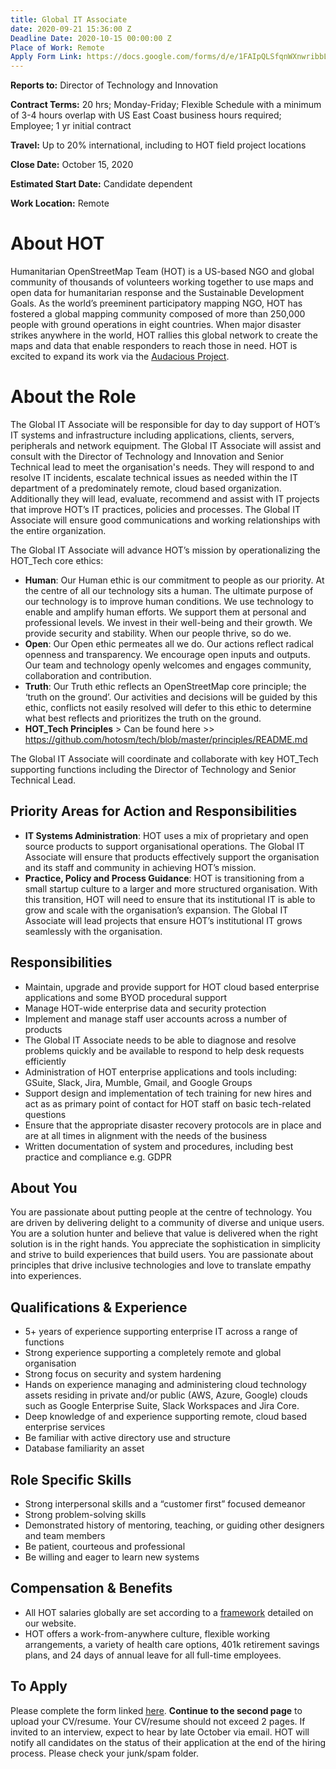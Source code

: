```yaml
---
title: Global IT Associate
date: 2020-09-21 15:36:00 Z
Deadline Date: 2020-10-15 00:00:00 Z
Place of Work: Remote
Apply Form Link: https://docs.google.com/forms/d/e/1FAIpQLSfqnWXnwribbLxqISS1LB7BFUs4OCRa68r4zsTKo9Wqclncxg/viewform?usp=sf_link
---
```


**Reports to:** Director of Technology and Innovation

**Contract Terms:** 20 hrs; Monday-Friday; Flexible Schedule with a minimum of 3-4 hours overlap with US East Coast business hours required; Employee; 1 yr 
initial contract

**Travel:** Up to 20% international, including to HOT field project locations

**Close Date:** October 15, 2020

**Estimated Start Date:** Candidate dependent 

**Work Location:** Remote

# About HOT
Humanitarian OpenStreetMap Team (HOT) is a US-based NGO and global community of thousands of volunteers working together to use maps and open data for humanitarian response and the Sustainable Development Goals. As the world’s preeminent participatory mapping NGO, HOT has fostered a global mapping community composed of more than 250,000 people with ground operations in eight countries. When major disaster strikes anywhere in the world, HOT rallies this global network to create the maps and data that enable responders to reach those in need. HOT is excited to expand its work via the [Audacious Project](https://audaciousproject.org/ideas/2020/humanitarian-openstreetmap-team).

# About the Role
The Global IT Associate will be responsible for day to day support of HOT’s IT systems and infrastructure including applications, clients, servers, peripherals and network equipment. The Global IT Associate will assist and consult with the Director of Technology and Innovation and Senior Technical lead to meet the organisation's needs. They will respond to and resolve IT incidents, escalate technical issues as needed within the IT department of a predominately remote, cloud based organization. Additionally they will lead, evaluate, recommend and assist with IT projects that improve HOT’s IT practices, policies and processes. The Global IT Associate will ensure good communications and working relationships with the entire organization. 

The Global IT Associate will advance HOT’s mission by operationalizing the HOT_Tech core ethics:

* **Human**: Our Human ethic is our commitment to people as our priority. At the centre of all our technology sits a human. The ultimate purpose of our technology is to improve human conditions. We use technology to enable and amplify human efforts. We support them at personal and professional levels. We invest in their well-being and their growth. We provide security and stability. When our people thrive, so do we.
* **Open**: Our Open ethic permeates all we do. Our actions  reflect radical openness and transparency. We encourage open inputs and outputs. Our team and technology openly welcomes and engages community, collaboration and contribution.
* **Truth**: Our Truth ethic reflects an OpenStreetMap core principle; the ‘truth on the ground’. Our activities and decisions will be guided by this ethic, conflicts not easily resolved will defer to this ethic to determine what best reflects and prioritizes the truth on the ground.
* **HOT_Tech Principles** > Can be found here >> https://github.com/hotosm/tech/blob/master/principles/README.md 

The Global IT Associate will coordinate and collaborate with key HOT_Tech supporting functions including the Director of Technology and Senior Technical Lead.

## Priority Areas for Action and Responsibilities

* **IT Systems Administration**: HOT uses a mix of proprietary and open source products to support organisational operations. The Global IT Associate will ensure that products effectively support the organisation and its staff and community in achieving HOT’s mission. 
* **Practice, Policy and Process Guidance**: HOT is transitioning from a small startup culture to a larger and more structured organisation. With this transition, HOT will need to ensure that its institutional IT is able to grow and scale with the organisation’s expansion. The Global IT Associate will lead projects that ensure HOT’s institutional IT grows seamlessly with the organisation. 
 
## Responsibilities
* Maintain, upgrade and provide support for HOT cloud based enterprise applications and some BYOD procedural support
* Manage HOT-wide enterprise data and security protection
* Implement and manage staff user accounts across a number of products
* The Global IT Associate needs to be able to diagnose and resolve problems quickly and be available to respond to help desk requests efficiently
* Administration of HOT enterprise applications and tools including: GSuite, Slack, Jira, Mumble, Gmail, and Google Groups
* Support design and implementation of tech training for new hires and act as as primary point of contact for HOT staff on basic tech-related questions
* Ensure that the appropriate disaster recovery protocols are in place and are at all times in alignment with the needs of the business
* Written documentation of system and procedures, including best practice and compliance e.g. GDPR

## About You
You are passionate about putting people at the centre of technology. You are driven by delivering delight to a community of diverse and unique users. You are a solution hunter and believe that value is delivered when the right solution is in the right hands. You appreciate the sophistication in simplicity and strive to build experiences that build users. You are passionate about principles that drive inclusive technologies and love to translate empathy into experiences. 

## Qualifications & Experience
* 5+ years of experience supporting enterprise IT across a range of functions
* Strong experience supporting a completely remote and global organisation
* Strong focus on security and system hardening
* Hands on experience managing and administering cloud technology assets residing in private and/or public (AWS, Azure, Google) clouds such as Google Enterprise Suite, Slack Workspaces and Jira Core. 
* Deep knowledge of and experience supporting remote, cloud based enterprise services
* Be familiar with active directory use and structure
* Database familiarity an asset

## Role Specific Skills
* Strong interpersonal skills and a “customer first” focused demeanor
* Strong problem-solving skills
* Demonstrated history of mentoring, teaching, or guiding other designers and team members
* Be patient, courteous and professional
* Be willing and eager to learn new systems

## Compensation & Benefits
* All HOT salaries globally are set according to a [framework](https://www.hotosm.org/salaries) detailed on our website.
* HOT offers a work-from-anywhere culture, flexible working arrangements, a variety of health care options, 401k retirement savings plans, and 24 days of annual leave for all full-time employees.

## To Apply
Please complete the form linked [here](https://docs.google.com/forms/d/e/1FAIpQLSfqnWXnwribbLxqISS1LB7BFUs4OCRa68r4zsTKo9Wqclncxg/viewform?usp=sf_link). **Continue to the second page** to upload your CV/resume. Your CV/resume should not exceed 2 pages. If invited to an interview, expect to hear by late October via email. HOT will notify all candidates on the status of their application at the end of the hiring process. Please check your junk/spam folder.